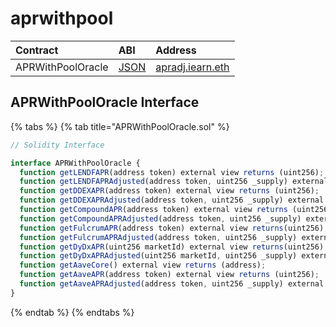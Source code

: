 # aprwithpool

| Contract          | ABI                                                                                                    | Address                                                                                          |
| :---------------- | :----------------------------------------------------------------------------------------------------- | :----------------------------------------------------------------------------------------------- |
| APRWithPoolOracle | [JSON](https://github.com/iearn-finance/apr-oracle/blob/master/build/contracts/APRWithPoolOracle.json) | [apradj.iearn.eth](https://etherscan.io/address/0xeC3aDd301dcAC0e9B0B880FCf6F92BDfdc002BBc#code) |

## APRWithPoolOracle Interface

{% tabs %}
{% tab title="APRWithPoolOracle.sol" %}

```javascript
// Solidity Interface

interface APRWithPoolOracle {
  function getLENDFAPR(address token) external view returns (uint256);
  function getLENDFAPRAdjusted(address token, uint256 _supply) external view returns (uint256);
  function getDDEXAPR(address token) external view returns (uint256);
  function getDDEXAPRAdjusted(address token, uint256 _supply) external view returns (uint256);
  function getCompoundAPR(address token) external view returns (uint256);
  function getCompoundAPRAdjusted(address token, uint256 _supply) external view returns (uint256);
  function getFulcrumAPR(address token) external view returns(uint256);
  function getFulcrumAPRAdjusted(address token, uint256 _supply) external view returns(uint256);
  function getDyDxAPR(uint256 marketId) external view returns(uint256);
  function getDyDxAPRAdjusted(uint256 marketId, uint256 _supply) external view returns(uint256);
  function getAaveCore() external view returns (address);
  function getAaveAPR(address token) external view returns (uint256);
  function getAaveAPRAdjusted(address token, uint256 _supply) external view returns (uint256);
}
```

{% endtab %}
{% endtabs %}

